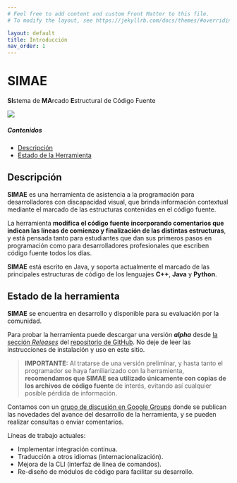 ```yaml
---
# Feel free to add content and custom Front Matter to this file.
# To modify the layout, see https://jekyllrb.com/docs/themes/#overriding-theme-defaults

layout: default
title: Introducción
nav_order: 1
---
```


# SIMAE
**SI**stema de **MA**rcado **E**structural de Código Fuente

![](https://i.imgur.com/oSRdStq.png)

##### Contenidos
- [Descripción](#descripcion)
- [Estado de la Herramienta](#estado-de-la-herramienta)

## Descripción <a name ="descripcion"/>

**SIMAE** es una herramienta de asistencia a la programación para desarrolladores con discapacidad visual, que brinda información contextual mediante el marcado de las estructuras contenidas en el código fuente. 

La herramienta **modifica el código fuente incorporando comentarios que indican las líneas de comienzo y finalización de las distintas estructuras**, y está pensada tanto para estudiantes que dan sus primeros pasos en programación como para desarrolladores profesionales que escriben código fuente todos los días. 

**SIMAE** está escrito en Java, y soporta actualmente el marcado de las principales estructuras de código de los lenguajes **C++**, **Java** y **Python**. 

## Estado de la herramienta <a name ="estado-de-la-herramienta"/>

**SIMAE** se encuentra en desarrollo y disponible para su evaluación por la comunidad.  

Para probar la herramienta puede descargar una versión **_alpha_** desde [la sección _Releases_](https://github.com/tiflo-sf/simae/releases) del [repositorio de GitHub](https://github.com/tiflo-sf/simae). No deje de leer las instrucciones de instalación y uso en este sitio.

> **IMPORTANTE:** Al tratarse de una versión preliminar, y hasta tanto el programador se haya familiarizado con la herramienta, **recomendamos que SIMAE sea utilizado únicamente con copias de los archivos de código fuente** de interés, evitando así cualquier posible pérdida de información. 

Contamos con un [grupo de discusión en Google Groups](https://groups.google.com/g/tiflosf-simae/) donde se publican las novedades del avance del desarrollo de la herramienta, y se pueden realizar consultas o enviar comentarios.

Líneas de trabajo actuales:

* Implementar integración continua.
* Traducción a otros idiomas (internacionalización).
* Mejora de la CLI (interfaz de línea de comandos).
* Re-diseño de módulos de código para facilitar su desarrollo.
